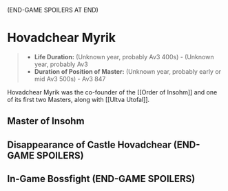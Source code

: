 (END-GAME SPOILERS AT END)

# Hovadchear Myrik

> - **Life Duration:** (Unknown year, probably Av3 400s) - (Unknown year, probably Av3 
> - **Duration of Position of Master:** (Unknown year, probably early or mid Av3 500s) - Av3 847

Hovadchear Myrik was the co-founder of the [[Order of Insohm]] and one of its first two Masters, along with [[Ultva Utofal]].

## Master of Insohm

## Disappearance of Castle Hovadchear (END-GAME SPOILERS)

## In-Game Bossfight (END-GAME SPOILERS)


